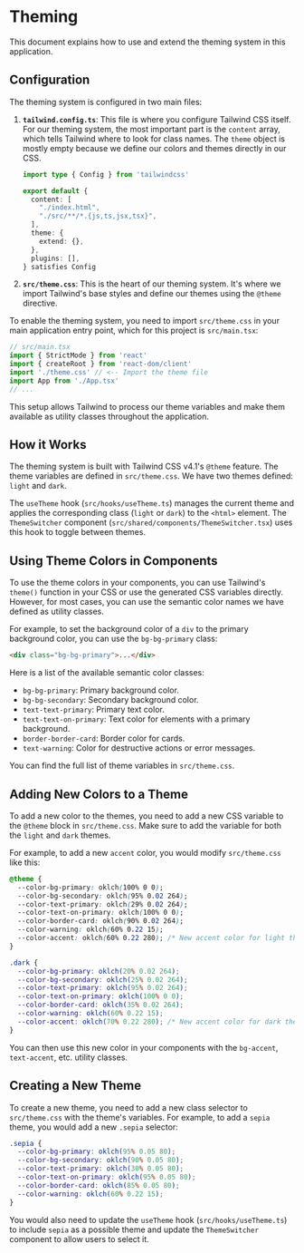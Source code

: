 # Theming

This document explains how to use and extend the theming system in this application.

## Configuration

The theming system is configured in two main files:

1.  **`tailwind.config.ts`**: This file is where you configure Tailwind CSS itself. For our theming system, the most important part is the `content` array, which tells Tailwind where to look for class names. The `theme` object is mostly empty because we define our colors and themes directly in our CSS.

    ```typescript
    import type { Config } from 'tailwindcss'

    export default {
      content: [
        "./index.html",
        "./src/**/*.{js,ts,jsx,tsx}",
      ],
      theme: {
        extend: {},
      },
      plugins: [],
    } satisfies Config
    ```

2.  **`src/theme.css`**: This is the heart of our theming system. It's where we import Tailwind's base styles and define our themes using the `@theme` directive.

To enable the theming system, you need to import `src/theme.css` in your main application entry point, which for this project is `src/main.tsx`:

```typescript
// src/main.tsx
import { StrictMode } from 'react'
import { createRoot } from 'react-dom/client'
import './theme.css' // <-- Import the theme file
import App from './App.tsx'
// ...
```

This setup allows Tailwind to process our theme variables and make them available as utility classes throughout the application.

## How it Works

The theming system is built with Tailwind CSS v4.1's `@theme` feature. The theme variables are defined in `src/theme.css`. We have two themes defined: `light` and `dark`.

The `useTheme` hook (`src/hooks/useTheme.ts`) manages the current theme and applies the corresponding class (`light` or `dark`) to the `<html>` element. The `ThemeSwitcher` component (`src/shared/components/ThemeSwitcher.tsx`) uses this hook to toggle between themes.

## Using Theme Colors in Components

To use the theme colors in your components, you can use Tailwind's `theme()` function in your CSS or use the generated CSS variables directly. However, for most cases, you can use the semantic color names we have defined as utility classes.

For example, to set the background color of a `div` to the primary background color, you can use the `bg-bg-primary` class:

```html
<div class="bg-bg-primary">...</div>
```

Here is a list of the available semantic color classes:

-   `bg-bg-primary`: Primary background color.
-   `bg-bg-secondary`: Secondary background color.
-   `text-text-primary`: Primary text color.
-   `text-text-on-primary`: Text color for elements with a primary background.
-   `border-border-card`: Border color for cards.
-   `text-warning`: Color for destructive actions or error messages.

You can find the full list of theme variables in `src/theme.css`.

## Adding New Colors to a Theme

To add a new color to the themes, you need to add a new CSS variable to the `@theme` block in `src/theme.css`. Make sure to add the variable for both the `light` and `dark` themes.

For example, to add a new `accent` color, you would modify `src/theme.css` like this:

```css
@theme {
  --color-bg-primary: oklch(100% 0 0);
  --color-bg-secondary: oklch(95% 0.02 264);
  --color-text-primary: oklch(29% 0.02 264);
  --color-text-on-primary: oklch(100% 0 0);
  --color-border-card: oklch(90% 0.02 264);
  --color-warning: oklch(60% 0.22 15);
  --color-accent: oklch(60% 0.22 280); /* New accent color for light theme */
}

.dark {
  --color-bg-primary: oklch(20% 0.02 264);
  --color-bg-secondary: oklch(25% 0.02 264);
  --color-text-primary: oklch(95% 0.02 264);
  --color-text-on-primary: oklch(100% 0 0);
  --color-border-card: oklch(35% 0.02 264);
  --color-warning: oklch(60% 0.22 15);
  --color-accent: oklch(70% 0.22 280); /* New accent color for dark theme */
}
```

You can then use this new color in your components with the `bg-accent`, `text-accent`, etc. utility classes.

## Creating a New Theme

To create a new theme, you need to add a new class selector to `src/theme.css` with the theme's variables. For example, to add a `sepia` theme, you would add a new `.sepia` selector:

```css
.sepia {
  --color-bg-primary: oklch(95% 0.05 80);
  --color-bg-secondary: oklch(90% 0.05 80);
  --color-text-primary: oklch(30% 0.05 80);
  --color-text-on-primary: oklch(95% 0.05 80);
  --color-border-card: oklch(85% 0.05 80);
  --color-warning: oklch(60% 0.22 15);
}
```

You would also need to update the `useTheme` hook (`src/hooks/useTheme.ts`) to include `sepia` as a possible theme and update the `ThemeSwitcher` component to allow users to select it.
